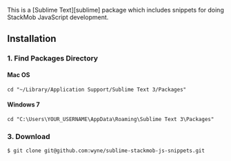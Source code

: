 This is a [Sublime Text][sublime] package which includes snippets for doing StackMob JavaScript development.

## Installation ##

### 1. Find Packages Directory

#### Mac OS

    cd "~/Library/Application Support/Sublime Text 3/Packages"

#### Windows 7

    cd "C:\Users\YOUR_USERNAME\AppData\Roaming\Sublime Text 3\Packages"

### 3. Download

    $ git clone git@github.com:wyne/sublime-stackmob-js-snippets.git